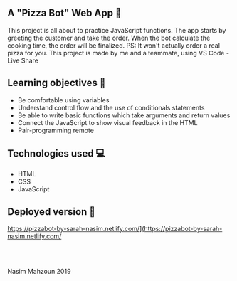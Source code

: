 ##  A "Pizza Bot" Web App  🍕

This project is all about to practice JavaScript functions. The app starts by greeting the customer and take the order. When the bot calculate the cooking time, the order will be finalized. PS: It won't actually order a real pizza for you. 
This project is made by me and a teammate, using VS Code - Live Share

## Learning objectives 🧠

- Be comfortable using variables
- Understand control flow and the use of conditionals statements
- Be able to write basic functions which take arguments and return values
- Connect the JavaScript to show visual feedback in the HTML
- Pair-programming remote

## Technologies used 💻

- HTML
- CSS 
- JavaScript 


## Deployed version 🎯

https://pizzabot-by-sarah-nasim.netlify.com/](https://pizzabot-by-sarah-nasim.netlify.com/

<br>
<br>
<p> Nasim Mahzoun 2019 </p>

